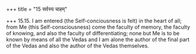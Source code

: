 +++
title = "15 सर्वस्य चाहम्"

+++
15.15. I am entered (the Self-conciousness is felt) in the heart of all;
from Me (this Self-consciousness) come the faculty of memory, the
faculty of knowing, and also the faculty of differentiating; none but Me
is to be known by means of all the Vedas and I am alone the author of
the final part of the Vedas and also the author of the Vedas themselves.
